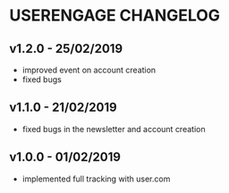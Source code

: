 USERENGAGE CHANGELOG
==========

v1.2.0 - 25/02/2019
-----
* improved event on account creation
* fixed bugs

v1.1.0 - 21/02/2019
-----
* fixed bugs in the newsletter and account creation

v1.0.0 - 01/02/2019
-----
* implemented full tracking with user.com